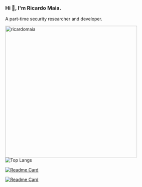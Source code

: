 ### Hi 👋, I'm Ricardo Maia. 
A part-time security researcher and developer.

<p><img align="left" src="https://github-readme-stats.vercel.app/api?username=ricardomaia&show_icons=true&locale=en&theme=gotham" alt="ricardomaia" width="420" /></p>

![Top Langs](https://github-readme-stats.vercel.app/api/top-langs/?username=ricardomaia&layout=compact&theme=gotham)

[![Readme Card](https://github-readme-stats.vercel.app/api/pin/?username=ricardomaia&repo=wa-stats&theme=gotham)](https://github.com/anuraghazra/github-readme-stats)

[![Readme Card](https://github-readme-stats.vercel.app/api/pin/?username=ricardomaia&repo=statuspage&theme=gotham)](https://github.com/anuraghazra/github-readme-stats)


